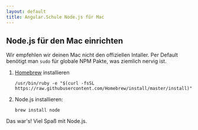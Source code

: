 ```yaml
---
layout: default
title: Angular.Schule Node.js für Mac
---
```


## Node.js für den Mac einrichten

Wir empfehlen wir deinen Mac nicht den offiziellen Intaller.
Per Default benötigt man `sudo` für globale NPM Pakte, was ziemlich nervig ist.

1. [Homebrew](https://brew.sh/) installieren
   ```
   /usr/bin/ruby -e "$(curl -fsSL https://raw.githubusercontent.com/Homebrew/install/master/install)"
   ```
2. Node.js installieren:
   ```
   brew install node
   ```

Das war's! Viel Spaß mit Node.js.
